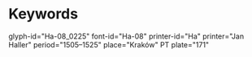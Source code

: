 # Keywords
glyph-id="Ha-08_0225"
font-id="Ha-08"
printer-id="Ha"
printer="Jan Haller"
period="1505–1525"
place="Kraków"
PT plate="171"
